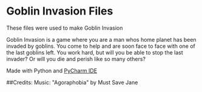 # Goblin Invasion Files
These files were used to make Goblin Invasion

Goblin Invasion is a game where you are a man whos home planet has been invaded by goblins. You come to help and are soon face to face with one of the last goblins left. You work hard, but will you be able to stop the last invader? Or will you die and perish like so many others?


Made with Python and [PyCharm IDE](https://www.jetbrains.com/pycharm/download/#section=windows)


##Credits:
Music: "Agoraphobia" by Must Save Jane

